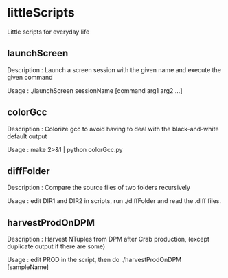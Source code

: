 littleScripts
=============

Little scripts for everyday life

launchScreen
------------

Description : Launch a screen session with the given name and execute the given command

Usage : ./launchScreen sessionName [command arg1 arg2 ...] 

colorGcc
--------

Description : Colorize gcc to avoid having to deal with the black-and-white default output

Usage : make 2>&1 | python colorGcc.py

diffFolder
----------

Description : Compare the source files of two folders recursively

Usage : edit DIR1 and DIR2 in scripts, run ./diffFolder and read the .diff files.

harvestProdOnDPM
----------

Description : Harvest NTuples from DPM after Crab production, (except duplicate output if there are some)

Usage : edit PROD in the script, then do ./harvestProdOnDPM [sampleName]



